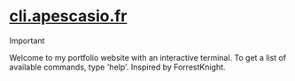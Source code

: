 # [cli.apescasio.fr](https://cli.apescasio.fr)

> [!IMPORTANT]  
> Welcome to my portfolio website with an interactive terminal. To get a list of available commands, type 'help'. Inspired by ForrestKnight.
